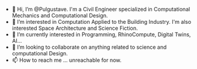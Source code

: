 - 👋 Hi, I’m @Pulgustave. I'm a Civil Engineer specialized in Computational Mechanics and Computational Design.
- 👀 I’m interested in Computation Applied to the Building Industry. I'm also interested Space Architecture and Science Fiction.
- 🌱 I’m currently interested in Programming, RhinoCompute, Digital Twins, AI...
- 💞️ I’m looking to collaborate on anything related to science and computational Design.
- 📫 How to reach me ... unreachable for now.
